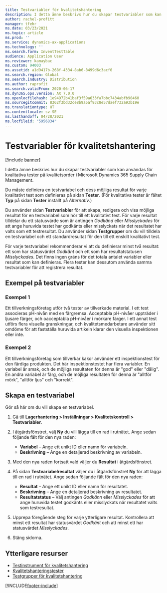 ```yaml
---
title: Testvariabler för kvalitetshantering
description: I detta ämne beskrivs hur du skapar testvariabler som kan användas för kvalitativa tester på kvalitetsorder i Microsoft Dynamics 365 Supply Chain Management.
author: rachel-profitt
manager: tfehr
ms.date: 03/23/2021
ms.topic: article
ms.prod: ''
ms.service: dynamics-ax-applications
ms.technology: ''
ms.search.form: InventTestTable
audience: Application User
ms.reviewer: kamaybac
ms.custom: 94003
ms.assetid: a1d9417b-268f-4334-8ab6-8499d6c3acf0
ms.search.region: Global
ms.search.industry: Distribution
ms.author: raprofit
ms.search.validFrom: 2020-06-17
ms.dyn365.ops.version: AX 7.0.0
ms.openlocfilehash: 1e94972b41baf3f59a633fa7bbc7434abfb90460
ms.sourcegitcommit: 8362f3bd32ce8b9a5af93c8e57daef732a93b19e
ms.translationtype: HT
ms.contentlocale: sv-SE
ms.lasthandoff: 04/28/2021
ms.locfileid: "5956834"
---
```

# <a name="quality-management-test-variables"></a>Testvariabler för kvalitetshantering

[!include [banner](../includes/banner.md)]

I detta ämne beskrivs hur du skapar testvariabler som kan användas för kvalitativa tester på kvalitetsorder i Microsoft Dynamics 365 Supply Chain Management.

Du måste definiera en testvariabel och dess möjliga resultat för varje kvalitativt test som definieras på sidan **Tester**. (För kvalitativa tester är fältet **Typ** på sidan **Tester** inställt på *Alternativ*.)

Du använder sidan **Testvariabler** för att skapa, redigera och visa möjliga resultat för en testvariabel som hör till ett kvalitativt test. För varje resultat tilldelar du ett statusvärde som är antingen *Godkänd* eller *Misslyckades* för att ange huruvida testet har godkänts eller misslyckats när det resultatet har valts som ett testresultat. Du använder sidan **Testgrupper** om du vill tilldela en testvariabel och ett standardresultat för den till ett enskilt kvalitativt test.

För varje testvariabel rekommenderar vi att du definierar minst två resultat: ett som har statusvärdet *Godkänt* och ett som har resultatstatusen *Misslyckades*. Det finns ingen gräns för det totala antalet variabler eller resultat som kan definieras. Flera tester kan dessutom använda samma testvariabler för att registrera resultat.

## <a name="examples-of-test-variables"></a>Exempel på testvariabler

### <a name="example-1"></a>Exempel 1

Ett tillverkningsföretag utför två tester av tillverkade material. I ett test associeras pH-nivån med en färgremsa. Acceptabla pH-nivåer uppträder i ljusare färger, och oacceptabla pH-nivåer i mörkare färger. I ett annat test utförs flera visuella granskningar, och kvalitetsmedarbetare använder sitt omdöme för att fastställa huruvida artikeln klarar den visuella inspektionen eller inte.

### <a name="example-2"></a>Exempel 2

Ett tillverkningsföretag som tillverkar kakor använder ett inspektionstest för den färdiga produkten. Det här inspektionstestet har flera variabler. En variabel är smak, och de möjliga resultaten för denna är "god" eller "dålig". En andra variabel är färg, och de möjliga resultaten för denna är "alltför mörk", "alltför ljus" och "korrekt".

## <a name="create-a-test-variable"></a>Skapa en testvariabel

Gör så här om du vill skapa en testvariabel.

1. Gå till **Lagerhantering \> Inställningar \> Kvalitetskontroll \> Testvariabler**.
1. I åtgärdsfönstret, välj **Ny** du vill lägga till en rad i rutnätet. Ange sedan följande fält för den nya raden:

    - **Variabel** – Ange ett unikt ID eller namn för variabeln.
    - **Beskrivning** – Ange en detaljerad beskrivning av variabeln.

1. Med den nya raden fortsatt vald väljer du **Resultat** i åtgärdsfönstret.
1. På sidan **Testvariabelresultat** väljer du i åtgärdsfönstret **Ny** för att lägga till en rad i rutnätet. Ange sedan följande fält för den nya raden:

    - **Resultat** – Ange ett unikt ID eller namn för resultatet.
    - **Beskrivning** – Ange en detaljerad beskrivning av resultatet.
    - **Resultatstatus** – Välj antingen *Godkänn* eller *Misslyckades* för att ange huruvida testet godkänts eller misslyckats när resultatet valts som testresultat.

1. Upprepa föregående steg för varje ytterligare resultat. Kontrollera att minst ett resultat har statusvärdet *Godkänt* och att minst ett har statusvärdet *Misslyckades*.
1. Stäng sidorna.

## <a name="additional-resources"></a>Ytterligare resurser

- [Testinstrument för kvalitetshantering](quality-test-instruments.md)
- [Kvalitetshanteringstester](quality-tests.md)
- [Testgrupper för kvalitetshantering](quality-test-groups.md)

[!INCLUDE[footer-include](../../includes/footer-banner.md)]
